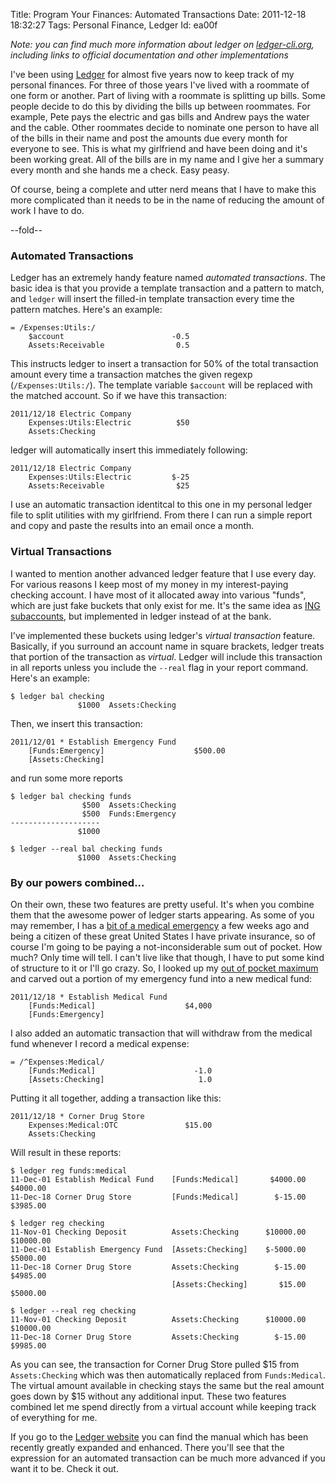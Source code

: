 Title: Program Your Finances: Automated Transactions
Date:  2011-12-18 18:32:27
Tags:  Personal Finance, Ledger
Id:    ea00f

*Note: you can find much more information about ledger on [ledger-cli.org](http://www.ledger-cli.org), including links to official documentation and other implementations*

I've been using [Ledger](http://www.ledger-cli.org) for almost five years now to keep track of my personal finances. For three of those years I've lived with a roommate of one form or another. Part of living with a roommate is splitting up bills. Some people decide to do this by dividing the bills up between roommates. For example, Pete pays the electric and gas bills and Andrew pays the water and the cable. Other roommates decide to nominate one person to have all of the bills in their name and post the amounts due every month for everyone to see. This is what my girlfriend and have been doing and it's been working great. All of the bills are in my name and I give her a summary every month and she hands me a check. Easy peasy.

Of course, being a complete and utter nerd means that I have to make this more complicated than it needs to be in the name of reducing the amount of work I have to do.

--fold--

### Automated Transactions

Ledger has an extremely handy feature named _automated transactions_. The basic idea is that you provide a template transaction and a pattern to match, and `ledger` will insert the filled-in template transaction every time the pattern matches. Here's an example:

    = /Expenses:Utils:/
        $account                        -0.5
        Assets:Receivable                0.5
        
This instructs ledger to insert a transaction for 50% of the total
transaction amount every time a transaction matches the given regexp (`/Expenses:Utils:/`). The template variable `$account` will be replaced with the matched account. So if we have this transaction:

    2011/12/18 Electric Company
        Expenses:Utils:Electric          $50
        Assets:Checking
        
ledger will automatically insert this immediately following:

    2011/12/18 Electric Company
        Expenses:Utils:Electric         $-25
        Assets:Receivable                $25

I use an automatic transaction identitcal to this one in my personal ledger file to split utilities with my girlfriend. From there I can run a simple report and copy and paste the results into an email once a month.

### Virtual Transactions

I wanted to mention another advanced ledger feature that I use every day. For various reasons I keep most of my money in my interest-paying checking account. I have most of it allocated away into various "funds", which are just fake buckets that only exist for me. It's the same idea as [ING subaccounts](http://www.getrichslowly.org/blog/2008/07/02/how-to-open-multiple-accounts-at-ing-direct/), but implemented in ledger instead of at the bank.

I've implemented these buckets using ledger's _virtual transaction_ feature. Basically, if you surround an account name in square brackets, ledger treats that portion of the transaction as _virtual_. Ledger will include this transaction in all reports unless you include the `--real` flag in your report command. Here's an example:

    $ ledger bal checking
                   $1000  Assets:Checking

Then, we insert this transaction:

    2011/12/01 * Establish Emergency Fund
        [Funds:Emergency]                    $500.00
        [Assets:Checking]
        
and run some more reports

    $ ledger bal checking funds
                    $500  Assets:Checking
                    $500  Funds:Emergency
    --------------------
                   $1000

    $ ledger --real bal checking funds
                   $1000  Assets:Checking
        

### By our powers combined...

On their own, these two features are pretty useful. It's when you combine them that the awesome power of ledger starts appearing. As some of you may remember, I has a [bit of a medical emergency](http://bugsplat.info/another-tiny-webapp) a few weeks ago and being a citizen of these great United States I have private insurance, so of course I'm going to be paying a not-inconsiderable sum out of pocket. How much? Only time will tell. I can't live like that though, I have to put some kind of structure to it or I'll go crazy. So, I looked up my [out of pocket maximum](http://healthinsurance.about.com/od/healthinsurancetermso/g/OOP_maximums_definition.htm) and carved out a portion of my emergency fund into a new medical fund:

    2011/12/18 * Establish Medical Fund
        [Funds:Medical]                    $4,000
        [Funds:Emergency]
        
I also added an automatic transaction that will withdraw from the medical fund whenever I record a medical expense:

    = /^Expenses:Medical/
        [Funds:Medical]                      -1.0
        [Assets:Checking]                     1.0
        
Putting it all together, adding a transaction like this:

    2011/12/18 * Corner Drug Store
        Expenses:Medical:OTC               $15.00
        Assets:Checking
        
Will result in these reports:

    $ ledger reg funds:medical
    11-Dec-01 Establish Medical Fund    [Funds:Medical]       $4000.00   $4000.00
    11-Dec-18 Corner Drug Store         [Funds:Medical]        $-15.00   $3985.00

    $ ledger reg checking
    11-Nov-01 Checking Deposit          Assets:Checking      $10000.00  $10000.00
    11-Dec-01 Establish Emergency Fund  [Assets:Checking]    $-5000.00   $5000.00
    11-Dec-18 Corner Drug Store         Assets:Checking        $-15.00   $4985.00
                                        [Assets:Checking]       $15.00   $5000.00

    $ ledger --real reg checking
    11-Nov-01 Checking Deposit          Assets:Checking      $10000.00  $10000.00
    11-Dec-18 Corner Drug Store         Assets:Checking        $-15.00   $9985.00
                                        
As you can see, the transaction for Corner Drug Store pulled $15 from `Assets:Checking` which was then automatically replaced from `Funds:Medical`. The virtual amount available in checking stays the same but the real amount goes down by $15 without any additional input. These two features combined let me spend directly from a virtual account while keeping track of everything for me.

If you go to the [Ledger website](http://www.ledger-cli.org) you can find the manual which has been recently greatly expanded and enhanced. There you'll see that the expression for an automated transaction can be much more advanced if you want it to be. Check it out.
